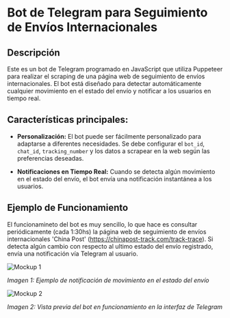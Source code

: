 # Bot de Telegram para Seguimiento de Envíos Internacionales

## Descripción

Este es un bot de Telegram programado en JavaScript que utiliza Puppeteer para realizar el scraping de una página web de seguimiento de envíos internacionales. El bot está diseñado para detectar automáticamente cualquier movimiento en el estado del envío y notificar a los usuarios en tiempo real.

## Características principales:

- **Personalización:** El bot puede ser fácilmente personalizado para adaptarse a diferentes necesidades. Se debe configurar el `bot_id`, `chat_id`, `tracking_number` y los datos a scrapear en la web según las preferencias deseadas.

- **Notificaciones en Tiempo Real:** Cuando se detecta algún movimiento en el estado del envío, el bot envía una notificación instantánea a los usuarios.

## Ejemplo de Funcionamiento

El funcionamineto del bot es muy sencillo, lo que hace es consultar periódicamente (cada 1:30hs) la página web de seguimiento de envíos internacionales 'China Post' (https://chinapost-track.com/track-trace). Si detecta algún cambio con respecto al ultimo estado del envío registrado, envía una notificación vía Telegram al usuario.

![Mockup 1](img/mockup1.jpg)

*Imagen 1: Ejemplo de notificación de movimiento en el estado del envío*

![Mockup 2](img/mockup2.jpg)

*Imagen 2: Vista previa del bot en funcionamiento en la interfaz de Telegram*
